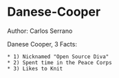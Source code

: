 # Danese-Cooper
 Author: Carlos Serrano
 
 Danese Cooper, 3 Facts:
 
    * 1) Nicknamed "Open Source Diva"
    * 2) Spent time in the Peace Corps
    * 3) Likes to Knit
    
